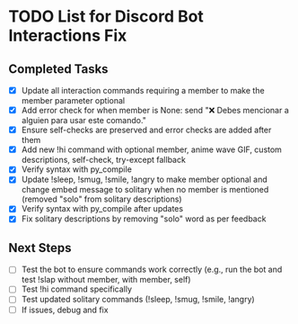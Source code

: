 # TODO List for Discord Bot Interactions Fix

## Completed Tasks
- [x] Update all interaction commands requiring a member to make the member parameter optional
- [x] Add error check for when member is None: send "❌ Debes mencionar a alguien para usar este comando."
- [x] Ensure self-checks are preserved and error checks are added after them
- [x] Add new !hi command with optional member, anime wave GIF, custom descriptions, self-check, try-except fallback
- [x] Verify syntax with py_compile
- [x] Update !sleep, !smug, !smile, !angry to make member optional and change embed message to solitary when no member is mentioned (removed "solo" from solitary descriptions)
- [x] Verify syntax with py_compile after updates
- [x] Fix solitary descriptions by removing "solo" word as per feedback

## Next Steps
- [ ] Test the bot to ensure commands work correctly (e.g., run the bot and test !slap without member, with member, self)
- [ ] Test !hi command specifically
- [ ] Test updated solitary commands (!sleep, !smug, !smile, !angry)
- [ ] If issues, debug and fix
